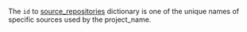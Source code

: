 
The `id` to [source_repositories][1] dictionary is one of the unique names
of specific sources used by the project_name.

[1]: /docs/pillars/common/system_features/deploy_environment_sources/source_repositories/readme.md

